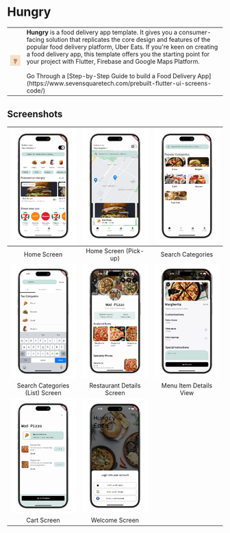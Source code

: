 # Hungry

<table>
  <tr>
    <td><img src="assets/icons/app_icon.png" alt="Hungry" style="width: 300px;"/></td>
    <td>
      <strong>Hungry</strong> is a food delivery app template. It gives you a consumer-facing solution that replicates the core design and features of the popular food delivery platform, Uber Eats. If you're keen on creating a food delivery app, this template offers you the starting point for your project with Flutter, Firebase and Google Maps Platform. </br> </br>
 Go Through a [Step-by-Step Guide to build a Food Delivery App](https://www.sevensquaretech.com/prebuilt-flutter-ui-screens-code/)
    </td>
  </tr>
</table>

## Screenshots

|       ![Home Screen](screenshots/hungry-1.png)        |   ![Home Screen (Pick-up)](screenshots/hungry-2.png)   |   ![Search Categories](screenshots/hungry-3.png)    |
| :---------------------------------------------------: | :----------------------------------------------------: | :-------------------------------------------------: |
|                      Home Screen                      |                 Home Screen (Pick-up)                  |                  Search Categories                  |
| ![Search Categories (List)](screenshots/hungry-4.png) | ![Restaurant Details Screen](screenshots/hungry-6.png) | ![Menu Item Details View](screenshots/hungry-7.png) |
|            Search Categories (List) Screen            |               Restaurant Details Screen                |               Menu Item Details View                |
|       ![Cart Screen](screenshots/hungry-8.png)        |      ![Welcome Screen](screenshots/hungry-9.png)       |                                                     |
|                      Cart Screen                      |                     Welcome Screen                     |                                                     |
